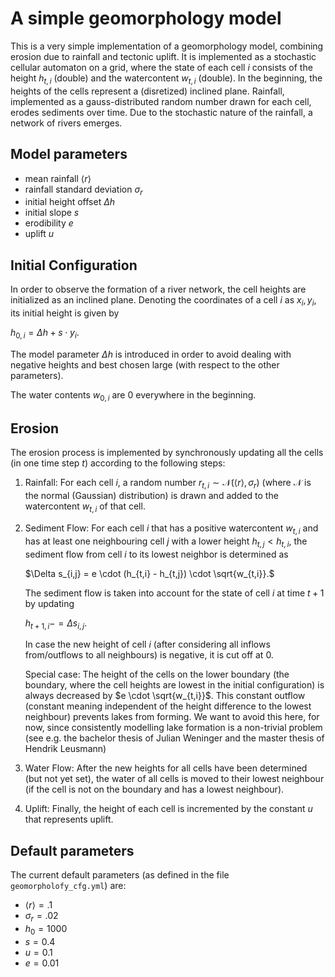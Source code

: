 # A simple geomorphology model

This is a very simple implementation of a geomorphology model, combining erosion due to rainfall and tectonic uplift. It is implemented as a stochastic cellular automaton on a grid, where the state of each cell $`i`$ consists of the height $`h_{t,i}`$ (double) and the watercontent $`w_{t,i}`$ (double). In the beginning, the heights of the cells represent a (disretized) inclined plane. Rainfall, implemented as a gauss-distributed random number drawn for each cell, erodes sediments over time. Due to the stochastic nature of the rainfall, a network of rivers emerges. 

## Model parameters

* mean rainfall $`\langle r \rangle`$
* rainfall standard deviation $`\sigma_r`$
* initial height offset $`\Delta h`$
* initial slope $`s`$
* erodibility $`e`$
* uplift $`u`$

## Initial Configuration

In order to observe the formation of a river network, the cell heights are initialized as an inclined plane. Denoting the coordinates of a cell $`i`$ as $`x_i, y_i`$, its initial height is given by

$`h_{0,i} = \Delta h + s \cdot y_i.`$

The model parameter $`\Delta h`$ is introduced in order to avoid dealing with negative heights and best chosen large (with respect to the other parameters).

The water contents $`w_{0,i}`$ are $`0`$ everywhere in the beginning.

## Erosion

The erosion process is implemented by synchronously updating all the cells (in one time step $`t`$) according to the following steps:
1. Rainfall: For each cell  $`i`$, a random number $`r_{t,i} \sim \mathcal{N}(\langle r \rangle, \sigma_r)`$ (where $`\mathcal{N}`$ is the normal (Gaussian) distribution) is drawn and added to the watercontent $`w_{t,i}`$ of that cell.
2. Sediment Flow: For each cell $`i`$ that has a positive watercontent $`w_{t,i}`$ and has at least one neighbouring cell $`j`$ with a lower height $`h_{t,j} < h_{t,i}`$, the sediment flow from cell $`i`$ to its lowest neighbor is determined as

    $`\Delta s_{i,j} = e \cdot (h_{t,i} - h_{t,j}) \cdot \sqrt{w_{t,i}}.`$

    The sediment flow is taken into account for the state of cell $`i`$ at time $`t+1`$ by updating

    $`h_{t+1, i} -= \Delta s_{i,j}.`$
    
    In case the new height of cell $`i`$ (after considering all inflows from/outflows to all neighbours) is negative, it is cut off at $`0`$.
    
    Special case: The height of the cells on the lower boundary (the boundary, where the cell heights are lowest in the initial configuration) is always decreased by $`e \cdot \sqrt{w_{t,i}}`$.
    This constant outflow (constant meaning independent of the height difference to the lowest neighbour) prevents lakes from forming. We want to avoid this here, for now, since consistently modelling lake formation is a non-trivial problem (see e.g. the bachelor thesis of Julian Weninger and the master thesis of Hendrik Leusmann)
    
3. Water Flow: After the new heights for all cells have been determined (but not yet set), the water of all cells is moved to their lowest neighbour (if the cell is not on the boundary and has a lowest neighbour).
4. Uplift: Finally, the height of each cell is incremented by the constant $`u`$ that represents uplift.

## Default parameters

The current default parameters (as defined in the file `geomorpholofy_cfg.yml`) are:

* $`\langle r \rangle = .1`$
* $`\sigma_r = .02`$
* $`h_0 = 1000`$
* $`s = 0.4`$
* $`u = 0.1`$
* $`e = 0.01`$
